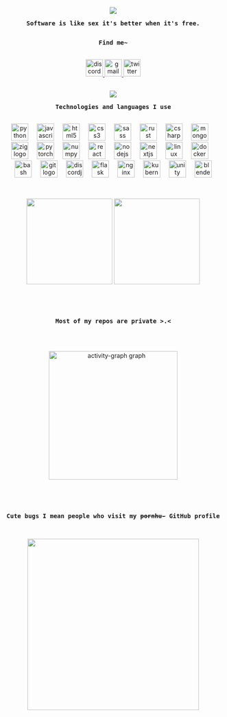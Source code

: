 <!-- Profile design inpired from rxyhn's design -->

<div align="center">
	<a href="https://git.io/typing-svg">
	  <image src="https://readme-typing-svg.herokuapp.com/?font=Jetbrains+Mono&size=16&color=246C61&center=true&width=410&height=45&lines=system.kill()">
	</a>
	<br>
	<samp>
		<p><b>Software is like sex it's better when it's free.</b></p>
	</samp>
</div>
			
<h2></h2>

<div align="center">
	<p align="center"><b><samp>Find me~</samp></b></p>
	<br>
	<div align="center">
	  <a href="https://discord.com/users/1014901022042357932" target="_blank">
	    <img src="https://img.shields.io/static/v1?message=Discord&logo=discord&label=&color=7289DA&logoColor=white&labelColor=&style=for-the-badge" height="40" alt="discord logo"  />
	  </a>
	  <a href="mailto:kiyo@kiyo.codes" target="_blank">
	    <img src="https://img.shields.io/static/v1?message=Email&logo=gmail&label=&color=D14836&logoColor=white&labelColor=&style=for-the-badge" height="40" alt="gmail logo"  />
	  </a>
	  <a href="https://x.com/kaze_noki" target="_blank">
	    <img src="https://img.shields.io/static/v1?message=Twitter&logo=twitter&label=&color=1DA1F2&logoColor=white&labelColor=&style=for-the-badge" height="40" alt="twitter logo"  />
	  </a>
	</div>
</div>

<h2></h2>

<div align="center">
	<a href="https://git.io/typing-svg">
	  <image src="https://readme-typing-svg.herokuapp.com/?font=Jetbrains+Mono&size=16&color=246C61&center=true&width=410&height=45&lines=I%20use%20Arch%20BTW%20.%20.%20.">
	</a>
	<br>
	<samp>
		<p><b>Technologies and languages I use</b></p>
	</samp>
	<br>
	<div align="center">
	  <img src="https://cdn.jsdelivr.net/gh/devicons/devicon/icons/python/python-original.svg" height="40" alt="python logo"  />
	  <img width="12" />
	  <img src="https://cdn.jsdelivr.net/gh/devicons/devicon/icons/javascript/javascript-original.svg" height="40" alt="javascript logo"  />
	  <img width="12" />
	  <img src="https://cdn.jsdelivr.net/gh/devicons/devicon/icons/html5/html5-original.svg" height="40" alt="html5 logo"  />
	  <img width="12" />
	  <img src="https://cdn.jsdelivr.net/gh/devicons/devicon/icons/css3/css3-original.svg" height="40" alt="css3 logo"  />
	  <img width="12" />
	  <img src="https://cdn.jsdelivr.net/gh/devicons/devicon/icons/sass/sass-original.svg" height="40" alt="sass logo"  />
	  <img width="12" />
		<img src="https://cdn.jsdelivr.net/gh/devicons/devicon@latest/icons/rust/rust-original.svg" height="40" alt="rust logo"  />
	  <img width="12" />
	  <img src="https://cdn.jsdelivr.net/gh/devicons/devicon/icons/csharp/csharp-original.svg" height="40" alt="csharp logo"  />
	  <img width="12" />
	  <img src="https://cdn.jsdelivr.net/gh/devicons/devicon/icons/mongodb/mongodb-original.svg" height="40" alt="mongodb logo"  />
	  <img width="12" />
	  <img src="https://cdn.jsdelivr.net/gh/devicons/devicon/icons/zig/zig-original.svg" height="40" alt="zig logo"  />
	  <img width="12" />
	  <img src="https://cdn.jsdelivr.net/gh/devicons/devicon/icons/pytorch/pytorch-original.svg" height="40" alt="pytorch logo"  />
	  <img width="12" />
	  <img src="https://cdn.jsdelivr.net/gh/devicons/devicon/icons/numpy/numpy-original.svg" height="40" alt="numpy logo"  />
	  <img width="12" />
	  <img src="https://cdn.jsdelivr.net/gh/devicons/devicon/icons/react/react-original.svg" height="40" alt="react logo"  />
	  <img width="12" />
	  <img src="https://cdn.jsdelivr.net/gh/devicons/devicon/icons/nodejs/nodejs-original.svg" height="40" alt="nodejs logo"  />
	  <img width="12" />
	  <img src="https://cdn.jsdelivr.net/gh/devicons/devicon/icons/nextjs/nextjs-original.svg" height="40" alt="nextjs logo"  />
	  <img width="12" />
	  <img src="https://cdn.jsdelivr.net/gh/devicons/devicon/icons/linux/linux-original.svg" height="40" alt="linux logo"  />
	  <img width="12" />
	  <img src="https://cdn.jsdelivr.net/gh/devicons/devicon/icons/docker/docker-original.svg" height="40" alt="docker logo"  />
	  <img width="12" />
	  <img src="https://cdn.jsdelivr.net/gh/devicons/devicon/icons/bash/bash-original.svg" height="40" alt="bash logo"  />
	  <img width="12" />
	  <img src="https://cdn.jsdelivr.net/gh/devicons/devicon/icons/git/git-original.svg" height="40" alt="git logo"  />
	  <img width="12" />
	  <img src="https://cdn.jsdelivr.net/gh/devicons/devicon/icons/discordjs/discordjs-original.svg" height="40" alt="discordjs logo"  />
	  <img width="12" />
	  <img src="https://cdn.jsdelivr.net/gh/devicons/devicon/icons/flask/flask-original.svg" height="40" alt="flask logo"  />
	  <img width="12" />
	  <img src="https://cdn.jsdelivr.net/gh/devicons/devicon/icons/nginx/nginx-original.svg" height="40" alt="nginx logo"  />
	  <img width="12" />
	  <img src="https://cdn.jsdelivr.net/gh/devicons/devicon/icons/kubernetes/kubernetes-plain.svg" height="40" alt="kubernetes logo"  />
	  <img width="12" />
	  <img src="https://cdn.jsdelivr.net/gh/devicons/devicon/icons/unity/unity-original.svg" height="40" alt="unity logo"  />
	  <img width="12" />
	  <img src="https://cdn.jsdelivr.net/gh/devicons/devicon/icons/blender/blender-original.svg" height="40" alt="blender logo"  />
	</div>
</div>

<h2></h2>

<div align="center">
<br>

<img height=200 align="center" src="https://github-readme-stats-gamma-vert-43.vercel.app/api?username=kiyoopoon&count_private=true&include_all_commits=true&theme=gotham&hide_rank=true&hide=" />
<img height=200 align="center" src="https://github-readme-stats-gamma-vert-43.vercel.app/api/top-langs?username=kiyoopoon&layout=compact&langs_count=8&card_width=320&count_private=true&theme=gotham" />

<h2></h2>
<br><br>
<samp>
	<p><b>Most of my repos are private >.<</b></p>
</samp>

<br><br>

<img src="https://ghactgrapprv.vercel.app/graph?username=kiyoopoon&radius=16&theme=gotham&area=true&order=5" height="300" alt="activity-graph graph"  />
<br><br>
</div>

<h2></h2>

<div align="center">
<br>
<samp>
	<p><b>Cute bugs I mean people who visit my <s>pornhu-</s> GitHub profile</b></p>
</samp>

<br>

<a href="https://discord.com/users/1135128375225225256"><img align="center" width=400 src="https://moe-counter.glitch.me/get/@kiyoopoon?theme=rule34"></a>
<a href="https://github.com/kiyoopoon"></a>
</div>
